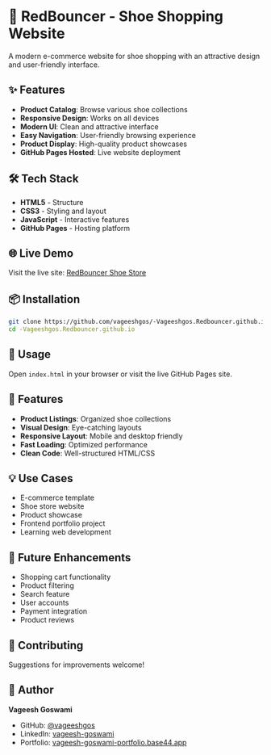 # 👟 RedBouncer - Shoe Shopping Website

A modern e-commerce website for shoe shopping with an attractive design and user-friendly interface.

## ✨ Features

- **Product Catalog**: Browse various shoe collections
- **Responsive Design**: Works on all devices
- **Modern UI**: Clean and attractive interface
- **Easy Navigation**: User-friendly browsing experience
- **Product Display**: High-quality product showcases
- **GitHub Pages Hosted**: Live website deployment

## 🛠️ Tech Stack

- **HTML5** - Structure
- **CSS3** - Styling and layout
- **JavaScript** - Interactive features
- **GitHub Pages** - Hosting platform

## 🌐 Live Demo

Visit the live site: [RedBouncer Shoe Store](https://vageeshgos.github.io/-Vageeshgos.Redbouncer.github.io/)

## 📦 Installation

```bash
git clone https://github.com/vageeshgos/-Vageeshgos.Redbouncer.github.io.git
cd -Vageeshgos.Redbouncer.github.io
```

## 🚀 Usage

Open `index.html` in your browser or visit the live GitHub Pages site.

## 🎨 Features

- **Product Listings**: Organized shoe collections
- **Visual Design**: Eye-catching layouts
- **Responsive Layout**: Mobile and desktop friendly
- **Fast Loading**: Optimized performance
- **Clean Code**: Well-structured HTML/CSS

## 💡 Use Cases

- E-commerce template
- Shoe store website
- Product showcase
- Frontend portfolio project
- Learning web development

## 🎯 Future Enhancements

- Shopping cart functionality
- Product filtering
- Search feature
- User accounts
- Payment integration
- Product reviews

## 🤝 Contributing

Suggestions for improvements welcome!

## 👤 Author

**Vageesh Goswami**
- GitHub: [@vageeshgos](https://github.com/vageeshgos)
- LinkedIn: [vageesh-goswami](https://www.linkedin.com/in/vageesh-goswami/)
- Portfolio: [vageesh-goswami-portfolio.base44.app](https://vageesh-goswami-portfolio.base44.app/)
